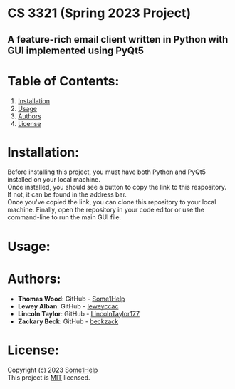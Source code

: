 # **CS 3321 (Spring 2023 Project)**
## A feature-rich email client written in Python with GUI implemented using PyQt5

# Table of Contents:
1. [Installation](#installation)
2. [Usage](#usage)
3. [Authors](#authors)
4. [License](#license)
# Installation:
Before installing this project, you must have both Python and PyQt5 installed on your local machine. <br>
Once installed, you should see a button to copy the link to this respository. If not, it can be found in the address bar.<br>
Once you've copied the link, you can clone this repository to your local machine. Finally, open the repository in your code editor or use the command-line to run the main GUI file.
# Usage:
# Authors:
- **Thomas Wood**: GitHub - [Some1Help](https://github.com/Some1Help) <br>
- **Lewey Alban**: GitHub - [leweyccac](https://github.com/leweyccac) <br>
- **Lincoln Taylor**: GitHub - [LincolnTaylor177](https://github.com/LincolnTaylor177) <br>
- **Zackary Beck**: GitHub - [beckzack](https://github.com/beckzack) <br>
# License:
Copyright (c) 2023 [Some1Help](https://github.com/Some1Help/3321)  <br> This project is [MIT](LICENSE.md) licensed.

